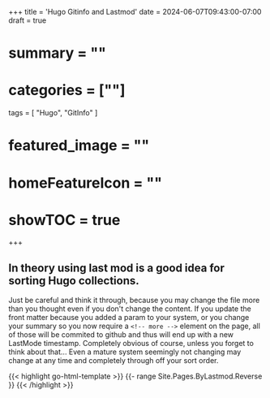 +++
title = 'Hugo Gitinfo and Lastmod'
date = 2024-06-07T09:43:00-07:00
draft = true
# summary = ""
# categories = [""]
tags = [
  "Hugo",
  "GitInfo"
  ]
# featured_image = ""
# homeFeatureIcon = ""
# showTOC = true
+++

## In theory using last mod is a good idea for sorting Hugo collections.

Just be careful and think it through, because you may change the file more than you thought even if you don't change the content. If you update the front matter because you added a param to your system, or you change your summary so you now require a `<!-- more -->` element on the page, all of those will be commited to github and thus will end up with a new LastMode timestamp. Completely obvious of course, unless you forget to think about that... Even a mature system seemingly not changing may change at any time and completely through off your sort order.

{{< highlight go-html-template >}}
  {{- range Site.Pages.ByLastmod.Reverse  }}
{{< /highlight >}} 

<!--more-->